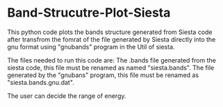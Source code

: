 # Band-Strucutre-Plot-Siesta
This python code plots the bands structure generated from Siesta code after transfrom the fomrat of the file generated by Siesta directly into the gnu format using "gnubands" program in the Util of siesta.

The files needed to run this code are:
    The .bands file generated from the siesta code, this file must be renamed as named "siesta.bands".
    The file generated by the "gnubans" program, this file must be renamed as "siesta.bands.gnu.dat".
    
The user can decide the range of energy.
